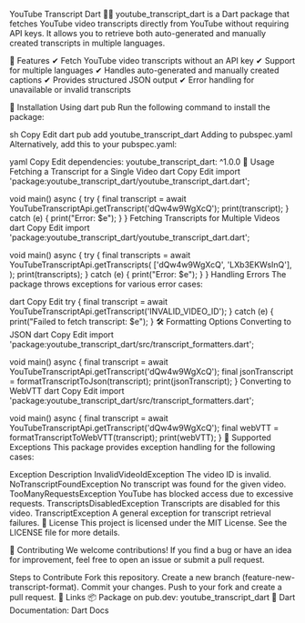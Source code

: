 YouTube Transcript Dart 🎥📝
youtube_transcript_dart is a Dart package that fetches YouTube video transcripts directly from YouTube without requiring API keys. It allows you to retrieve both auto-generated and manually created transcripts in multiple languages.

🌟 Features
✔ Fetch YouTube video transcripts without an API key
✔ Support for multiple languages
✔ Handles auto-generated and manually created captions
✔ Provides structured JSON output
✔ Error handling for unavailable or invalid transcripts

🚀 Installation
Using dart pub
Run the following command to install the package:

sh
Copy
Edit
dart pub add youtube_transcript_dart
Adding to pubspec.yaml
Alternatively, add this to your pubspec.yaml:

yaml
Copy
Edit
dependencies:
  youtube_transcript_dart: ^1.0.0
📌 Usage
Fetching a Transcript for a Single Video
dart
Copy
Edit
import 'package:youtube_transcript_dart/youtube_transcript_dart.dart';

void main() async {
  try {
    final transcript = await YouTubeTranscriptApi.getTranscript('dQw4w9WgXcQ');
    print(transcript);
  } catch (e) {
    print("Error: $e");
  }
}
Fetching Transcripts for Multiple Videos
dart
Copy
Edit
import 'package:youtube_transcript_dart/youtube_transcript_dart.dart';

void main() async {
  try {
    final transcripts = await YouTubeTranscriptApi.getTranscripts(
      ['dQw4w9WgXcQ', 'LXb3EKWsInQ'],
    );
    print(transcripts);
  } catch (e) {
    print("Error: $e");
  }
}
Handling Errors
The package throws exceptions for various error cases:

dart
Copy
Edit
try {
  final transcript = await YouTubeTranscriptApi.getTranscript('INVALID_VIDEO_ID');
} catch (e) {
  print("Failed to fetch transcript: $e");
}
🛠️ Formatting Options
Converting to JSON
dart
Copy
Edit
import 'package:youtube_transcript_dart/src/transcript_formatters.dart';

void main() async {
  final transcript = await YouTubeTranscriptApi.getTranscript('dQw4w9WgXcQ');
  final jsonTranscript = formatTranscriptToJson(transcript);
  print(jsonTranscript);
}
Converting to WebVTT
dart
Copy
Edit
import 'package:youtube_transcript_dart/src/transcript_formatters.dart';

void main() async {
  final transcript = await YouTubeTranscriptApi.getTranscript('dQw4w9WgXcQ');
  final webVTT = formatTranscriptToWebVTT(transcript);
  print(webVTT);
}
📌 Supported Exceptions
This package provides exception handling for the following cases:

Exception	Description
InvalidVideoIdException	The video ID is invalid.
NoTranscriptFoundException	No transcript was found for the given video.
TooManyRequestsException	YouTube has blocked access due to excessive requests.
TranscriptsDisabledException	Transcripts are disabled for this video.
TranscriptException	A general exception for transcript retrieval failures.
📜 License
This project is licensed under the MIT License.
See the LICENSE file for more details.

👥 Contributing
We welcome contributions!
If you find a bug or have an idea for improvement, feel free to open an issue or submit a pull request.

Steps to Contribute
Fork this repository.
Create a new branch (feature-new-transcript-format).
Commit your changes.
Push to your fork and create a pull request.
🔗 Links
📦 Package on pub.dev: youtube_transcript_dart
📖 Dart Documentation: Dart Docs
